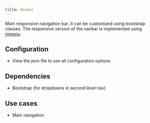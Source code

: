 ```yaml
---
title: Navbar
---
```


Main responsive navigation bar. It can be customized using bootstrap classes. The responsive version of the navbar is 
implemented using [mmenu](http://mmenu.frebsite.nl/).

## Configuration
- View the json file to see all configuration options

## Dependencies

- Bootstrap (for dropdowns in second level nav) 

## Use cases
- Main navigation




